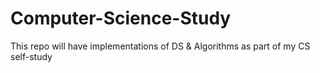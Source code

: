 # Computer-Science-Study
This repo will have implementations of DS &amp; Algorithms as part of my CS self-study
